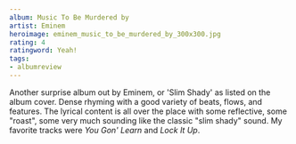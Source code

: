 ```yaml
---
album: Music To Be Murdered by
artist: Eminem
heroimage: eminem_music_to_be_murdered_by_300x300.jpg
rating: 4
ratingword: Yeah!
tags:
- albumreview
---
```

Another surprise album out by Eminem, or 'Slim Shady' as listed on the album
cover. Dense rhyming with a good variety of beats, flows, and features. The
lyrical content is all over the place with some reflective, some "roast", some
very much sounding like the classic "slim shady" sound. My favorite tracks were
_You Gon' Learn_ and _Lock It Up_.
